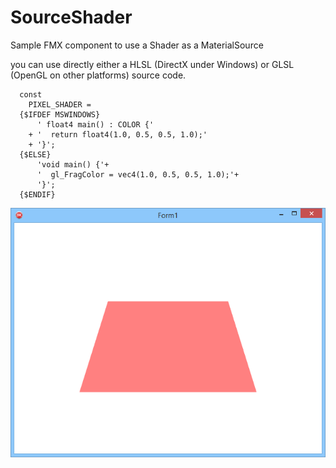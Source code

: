 # SourceShader

Sample FMX component to use a Shader as a MaterialSource

you can use directly either a HLSL (DirectX under Windows) or GLSL (OpenGL on other platforms) source code.
```
  const
    PIXEL_SHADER =
  {$IFDEF MSWINDOWS}
      ' float4 main() : COLOR {'
    + '  return float4(1.0, 0.5, 0.5, 1.0);'
    + '}';
  {$ELSE}
      'void main() {'+
      '  gl_FragColor = vec4(1.0, 0.5, 0.5, 1.0);'+
      '}';
  {$ENDIF}
```
![Form1](Form1.png)